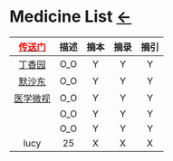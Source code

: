 <style type="text/css">
#content {margin-left: 2%;}
#content table {width:1300px;}
</style>
# Medicine List  [←](../navigation.md)

| [<font color="#ff0000">传送门</font>](../navigation.md) | 描述 | 摘本 | 摘录 | 摘引 |
|:---:|:---:|:---:|:---:|:---:|
| [丁香园](https://portal.dxy.cn/) | O_O | Y | Y | Y |
| [默沙东](https://www.msdmanuals.cn/) | O_O | Y | Y | Y |
| [医学微视](https://www.mvyxws.com/) | O_O | Y | Y | Y |
| []() | O_O | Y | Y | Y |
| []() | O_O | Y | Y | Y |
| lucy | 25 | X | X | X |
